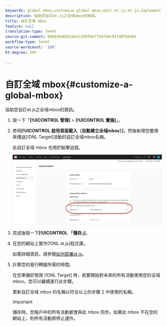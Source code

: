 ```yaml
---
keywords: global mbox;customize global mbox;edit at.js;at.js;implement at.js
description: 協助您自訂at.js之全域mbox的資訊。
title: 自訂全域 mbox
feature: null
translation-type: tm+mt
source-git-commit: 968d36d65016e51290f6bf754f69c91fd8f68405
workflow-type: tm+mt
source-wordcount: '160'
ht-degree: 59%

---
```



# 自訂全域 mbox{#customize-a-global-mbox}

協助您自訂at.js之全域mbox的資訊。

1. 按一下「**[!UICONTROL 管理]** > **[!UICONTROL 實施]**」。

1. 停用&#x200B;**[!UICONTROL 啟用頁面載入（自動建立全域mbox）]**，然後新增您要用來傳送[!DNL Target]活動的自訂全域mbox名稱。

   此自訂全域 mbox 也用於點擊追蹤。

   ![custom-global-mbox](/help/c-implementing-target/c-implementing-target-for-client-side-web/t-mbox-download/c-understanding-global-mbox/assets/custom-global-mbox.png)

1. 完成後按一下&#x200B;**[!UICONTROL 「儲存」]**。

1. 在您的網站上實作[!DNL at.js]程式庫。

   如需詳細資訊，請參閱[如何部署at.js](/help/c-implementing-target/c-implementing-target-for-client-side-web/how-to-deployatjs/how-to-deployatjs.md)。

1. 計算您的發行轉變所需的時間。

   在您準備好使用 [!DNL Target] 時，若要開始對未來的所有活動使用您的全域 mbox，您可以繼續進行此步驟。

   更新自訂全域 mbox 的名稱以符合以上的步驟 2 中使用的名稱。

   >[!IMPORTANT]
   >
   >儲存時，您帳戶中的所有活動都會與此 mbox 同步。如果此 mbox 不在您的網站上，則所有活動將停止運作。

